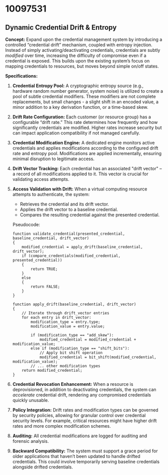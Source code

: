 # 10097531

## Dynamic Credential Drift & Entropy

**Concept:** Expand upon the credential management system by introducing a controlled “credential drift” mechanism, coupled with entropy injection. Instead of simply activating/deactivating credentials, credentials are subtly *modified* over time, increasing the difficulty of compromise even if a credential is exposed. This builds upon the existing system’s focus on mapping credentials to resources, but moves beyond simple on/off states.

**Specifications:**

1.  **Credential Entropy Pool:** A cryptographic entropy source (e.g., hardware random number generator, system noise) is utilized to create a pool of subtle credential modifiers. These modifiers are not complete replacements, but small changes - a slight shift in an encoded value, a minor addition to a key derivation function, or a time-based skew.

2.  **Drift Rate Configuration:**  Each customer (or resource group) has a configurable “drift rate.” This rate determines how frequently and how significantly credentials are modified. Higher rates increase security but can impact application compatibility if not managed carefully.

3.  **Credential Modification Engine:**  A dedicated engine monitors active credentials and applies modifications according to the configured drift rate and entropy pool. Modifications are applied incrementally, ensuring minimal disruption to legitimate access.

4.  **Drift Vector Tracking:** Each credential has an associated "drift vector" – a record of all modifications applied to it. This vector is crucial for validating access attempts.

5.  **Access Validation with Drift:** When a virtual computing resource attempts to authenticate, the system:
    *   Retrieves the credential and its drift vector.
    *   Applies the drift vector to a baseline credential.
    *   Compares the resulting credential against the presented credential.

    Pseudocode:

    ```
    function validate_credential(presented_credential, baseline_credential, drift_vector)
    {
        modified_credential = apply_drift(baseline_credential, drift_vector);
        if (compare_credentials(modified_credential, presented_credential))
        {
            return TRUE;
        }
        else
        {
            return FALSE;
        }
    }

    function apply_drift(baseline_credential, drift_vector)
    {
        // Iterate through drift_vector entries
        for each entry in drift_vector:
            modification_type = entry.type;
            modification_value = entry.value;

            if (modification_type == "add_skew"):
                modified_credential = modified_credential + modification_value;
            else if (modification_type == "shift_bits"):
                // Apply bit shift operation
                modified_credential = bit_shift(modified_credential, modification_value);
            // ... other modification types
        return modified_credential;
    }
    ```

6.  **Credential Revocation Enhancement:**  When a resource is deprovisioned, in addition to deactivating credentials, the system can *accelerate* credential drift, rendering any compromised credentials quickly unusable.

7.  **Policy Integration:** Drift rates and modification types can be governed by security policies, allowing for granular control over credential security levels.  For example, critical resources might have higher drift rates and more complex modification schemes.

8.  **Auditing:** All credential modifications are logged for auditing and forensic analysis.

9.  **Backward Compatibility:** The system must support a grace period for older applications that haven’t been updated to handle drifted credentials. This could involve temporarily serving baseline credentials alongside drifted credentials.
